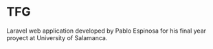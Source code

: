 # TFG
Laravel web application developed by Pablo Espinosa for his final year proyect at University of Salamanca.
